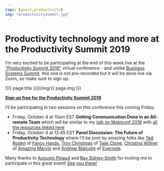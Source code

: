 ```yaml
---
tags: [guest,productivity]
img: "productivitysummit.jpg"
---
```


# Productivity technology and more at the Productivity Summit 2019

I’m very excited to be participating at the end of this week live at the [“Productivity Summit 2019”][sum] virtual conference - and unlike [Business Systems Summit](https://sliwinski.com/bssummit), this one is not pre-recorded but it will be done live via Zoom, so make sure to sign up.

<!--More-->

![{{ page.title }}](/img/{{ page.img }})

**[Sign up free for the Productivity Summit 2019][sum]**

I’ll be participating in two sessions on this conference this coming Friday:

- Friday, October 4 at 10am EST **Getting Communication Done in an All-remote Team** which will be similar to my [talk on Mobiconf 2018](https://sliwinski.com/mobiconfvideo) with [all the resources linked here](https://sliwinski.com/mobiconf)
- Friday, October 4 at 12:45 EST **Panel Discussion: The Future of Productivity Technology** where I'll be joint by amazing folks like [Ted Roden](https://twitter.com/tedroden) of [Fancy Hands](https://www.fancyhands.com), [Troy Christmas](https://twitter.com/TroyChristmas) of [Task Clone](https://www.taskclone.com), [Christina Willner](https://twitter.com/christinawyvern) of [Amazing Marvin](https://www.amazingmarvin.com) and [Andrew Malcolm](https://twitter.com/EverMalc) of [Evernote](https://sliwinski.com/how-i-use-evernote/).

Many thanks to [Augusto Pinaud](https://productivityvoice.com/about/) and [Ray Sidney-Smith](https://rsidneysmith.com/about-ray/) for inviting me to participate in this great event! [See you there!][sum]

[sum]: https://productivitysummit.org/

[n]: https://nozbe.com/?a=mike
[p]: https://thepodcast.fm/
